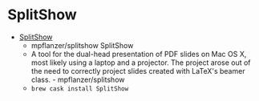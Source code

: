 # SplitShow
- [SplitShow](https://github.com/mpflanzer/splitshow)
  -  mpflanzer/splitshow SplitShow
  - A tool for the dual-head presentation of PDF slides on Mac OS X, most likely using a laptop and a projector. The project arose out of the need to correctly project slides created with LaTeX's beamer class. - mpflanzer/splitshow
  - `brew cask install SplitShow`
